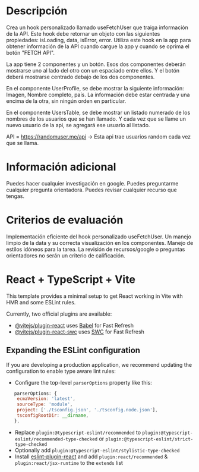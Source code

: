                                              
# Descripción
Crea un hook personalizado llamado useFetchUser que traiga información de la API. Este hook debe retornar un objeto con las siguientes propiedades: isLoading, data, isError, error. Utiliza este hook en la app para obtener información de la API cuando cargue la app y cuando se oprima el botón "FETCH API".

La app tiene 2 componentes y un botón. Esos dos componentes deberán mostrarse uno al lado del otro con un espaciado entre ellos. Y el botón deberá mostrarse centrado debajo de los dos componentes.

En el componente UserProfile, se debe mostrar la siguiente información: Imagen, Nombre completo, país. La información debe estar centrada y una encima de la otra, sin ningún orden en particular.

En el componente UsersTable, se debe mostrar un listado numerado de los nombres de los usuarios que se han llamado. Y cada vez que se llame un nuevo usuario de la api, se agregará ese usuario al listado.

API = https://randomuser.me/api -> Esta api trae usuarios random cada vez que se llama.

# Información adicional
Puedes hacer cualquier investigación en google.
Puedes preguntarme cualquier pregunta orientadora.
Puedes revisar cualquier recurso que tengas.
# Criterios de evaluación
Implementación eficiente del hook personalizado useFetchUser.
Un manejo limpio de la data y su correcta visualización en los componentes.
Manejo de estilos idóneos para la tarea.
La revisión de recursos/google o preguntas orientadores no serán un criterio de calificación.

# React + TypeScript + Vite

This template provides a minimal setup to get React working in Vite with HMR and some ESLint rules.

Currently, two official plugins are available:

- [@vitejs/plugin-react](https://github.com/vitejs/vite-plugin-react/blob/main/packages/plugin-react/README.md) uses [Babel](https://babeljs.io/) for Fast Refresh
- [@vitejs/plugin-react-swc](https://github.com/vitejs/vite-plugin-react-swc) uses [SWC](https://swc.rs/) for Fast Refresh

## Expanding the ESLint configuration

If you are developing a production application, we recommend updating the configuration to enable type aware lint rules:

- Configure the top-level `parserOptions` property like this:

```js
   parserOptions: {
    ecmaVersion: 'latest',
    sourceType: 'module',
    project: ['./tsconfig.json', './tsconfig.node.json'],
    tsconfigRootDir: __dirname,
   },
```

- Replace `plugin:@typescript-eslint/recommended` to `plugin:@typescript-eslint/recommended-type-checked` or `plugin:@typescript-eslint/strict-type-checked`
- Optionally add `plugin:@typescript-eslint/stylistic-type-checked`
- Install [eslint-plugin-react](https://github.com/jsx-eslint/eslint-plugin-react) and add `plugin:react/recommended` & `plugin:react/jsx-runtime` to the `extends` list
